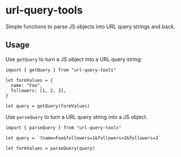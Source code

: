# url-query-tools

Simple functions to parse JS objects into URL query strings and back.


## Usage

Use `getQuery` to turn a JS object into a URL query string:

```
import { getQuery } from "url-query-tools"

let formValues = {
  name: "Foo",
  followers: [1, 2, 3],
}

let query = getQuery(formValues)
```

Use `parseQuery` to turn a URL query string into a JS object.

```
import { parseQuery } from "url-query-tools"

let query = `?name=Foo&followers=1&followers=2&followers=3`

let formValues = parseQuery(query)
```

